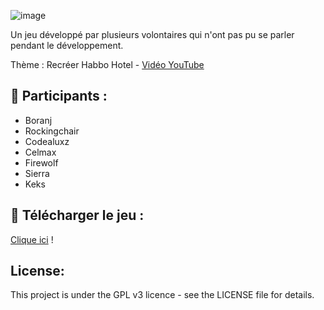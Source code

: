 ![image](https://github.com/user-attachments/assets/40a6faa6-456b-495e-b2fc-2524e3dcc771)

Un jeu développé par plusieurs volontaires qui n'ont pas pu se parler pendant le développement.

Thème : Recréer Habbo Hotel - [Vidéo YouTube](https://www.youtube.com/watch?v=XI5UUd-cPNY)


## 👋 Participants :
- Boranj
- Rockingchair
- Codealuxz
- Celmax
- Firewolf
- Sierra
- Keks

## 📇 Télécharger le jeu :
[Clique ici](https://github.com/AywenVideos/PlusieursDevs-UnJeu-Episode-6/releases/tag/1.0) !

## License:
This project is under the GPL v3 licence - see the LICENSE file for details.
